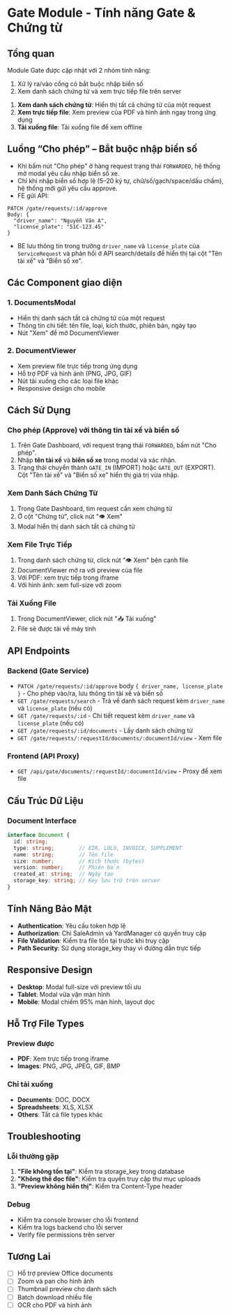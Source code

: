 # Gate Module - Tính năng Gate & Chứng từ

## Tổng quan

Module Gate được cập nhật với 2 nhóm tính năng:

1) Xử lý ra/vào cổng có bắt buộc nhập biển số
2) Xem danh sách chứng từ và xem trực tiếp file trên server

1. **Xem danh sách chứng từ**: Hiển thị tất cả chứng từ của một request
2. **Xem trực tiếp file**: Xem preview của PDF và hình ảnh ngay trong ứng dụng
3. **Tải xuống file**: Tải xuống file để xem offline

## Luồng “Cho phép” – Bắt buộc nhập biển số

- Khi bấm nút "Cho phép" ở hàng request trạng thái `FORWARDED`, hệ thống mở modal yêu cầu nhập biển số xe.
- Chỉ khi nhập biển số hợp lệ (5–20 ký tự, chữ/số/gạch/space/dấu chấm), hệ thống mới gửi yêu cầu approve.
- FE gửi API:

```http
PATCH /gate/requests/:id/approve
Body: { 
  "driver_name": "Nguyễn Văn A",
  "license_plate": "51C-123.45" 
}
```

- BE lưu thông tin trong trường `driver_name` và `license_plate` của `ServiceRequest` và phản hồi ở API search/details để hiển thị tại cột "Tên tài xế" và "Biển số xe".

## Các Component giao diện

### 1. DocumentsModal
- Hiển thị danh sách tất cả chứng từ của một request
- Thông tin chi tiết: tên file, loại, kích thước, phiên bản, ngày tạo
- Nút "Xem" để mở DocumentViewer

### 2. DocumentViewer
- Xem preview file trực tiếp trong ứng dụng
- Hỗ trợ PDF và hình ảnh (PNG, JPG, GIF)
- Nút tải xuống cho các loại file khác
- Responsive design cho mobile

## Cách Sử Dụng

### Cho phép (Approve) với thông tin tài xế và biển số
1. Trên Gate Dashboard, với request trạng thái `FORWARDED`, bấm nút "Cho phép".
2. Nhập **tên tài xế** và **biển số xe** trong modal và xác nhận.
3. Trạng thái chuyển thành `GATE_IN` (IMPORT) hoặc `GATE_OUT` (EXPORT). Cột "Tên tài xế" và "Biển số xe" hiển thị giá trị vừa nhập.

### Xem Danh Sách Chứng Từ
1. Trong Gate Dashboard, tìm request cần xem chứng từ
2. Ở cột "Chứng từ", click nút "👁️ Xem"
3. Modal hiển thị danh sách tất cả chứng từ

### Xem File Trực Tiếp
1. Trong danh sách chứng từ, click nút "👁️ Xem" bên cạnh file
2. DocumentViewer mở ra với preview của file
3. Với PDF: xem trực tiếp trong iframe
4. Với hình ảnh: xem full-size với zoom

### Tải Xuống File
1. Trong DocumentViewer, click nút "📥 Tải xuống"
2. File sẽ được tải về máy tính

## API Endpoints

### Backend (Gate Service)
- `PATCH /gate/requests/:id/approve` body `{ driver_name, license_plate }` - Cho phép vào/ra, lưu thông tin tài xế và biển số
- `GET /gate/requests/search` - Trả về danh sách request kèm `driver_name` và `license_plate` (nếu có)
- `GET /gate/requests/:id` - Chi tiết request kèm `driver_name` và `license_plate` (nếu có)
- `GET /gate/requests/:id/documents` - Lấy danh sách chứng từ
- `GET /gate/requests/:requestId/documents/:documentId/view` - Xem file

### Frontend (API Proxy)
- `GET /api/gate/documents/:requestId/:documentId/view` - Proxy để xem file

## Cấu Trúc Dữ Liệu

### Document Interface
```typescript
interface Document {
  id: string;
  type: string;        // EIR, LOLO, INVOICE, SUPPLEMENT
  name: string;        // Tên file
  size: number;        // Kích thước (bytes)
  version: number;     // Phiên bản
  created_at: string;  // Ngày tạo
  storage_key: string; // Key lưu trữ trên server
}
```

## Tính Năng Bảo Mật

- **Authentication**: Yêu cầu token hợp lệ
- **Authorization**: Chỉ SaleAdmin và YardManager có quyền truy cập
- **File Validation**: Kiểm tra file tồn tại trước khi truy cập
- **Path Security**: Sử dụng storage_key thay vì đường dẫn trực tiếp

## Responsive Design

- **Desktop**: Modal full-size với preview tối ưu
- **Tablet**: Modal vừa vặn màn hình
- **Mobile**: Modal chiếm 95% màn hình, layout dọc

## Hỗ Trợ File Types

### Preview được
- **PDF**: Xem trực tiếp trong iframe
- **Images**: PNG, JPG, JPEG, GIF, BMP

### Chỉ tải xuống
- **Documents**: DOC, DOCX
- **Spreadsheets**: XLS, XLSX
- **Others**: Tất cả file types khác

## Troubleshooting

### Lỗi thường gặp
1. **"File không tồn tại"**: Kiểm tra storage_key trong database
2. **"Không thể đọc file"**: Kiểm tra quyền truy cập thư mục uploads
3. **"Preview không hiển thị"**: Kiểm tra Content-Type header

### Debug
- Kiểm tra console browser cho lỗi frontend
- Kiểm tra logs backend cho lỗi server
- Verify file permissions trên server

## Tương Lai

- [ ] Hỗ trợ preview Office documents
- [ ] Zoom và pan cho hình ảnh
- [ ] Thumbnail preview cho danh sách
- [ ] Batch download nhiều file
- [ ] OCR cho PDF và hình ảnh
